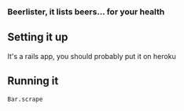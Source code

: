 ### Beerlister, it lists beers... for your health

## Setting it up

It's a rails app, you should probably put it on heroku

## Running it

    Bar.scrape
